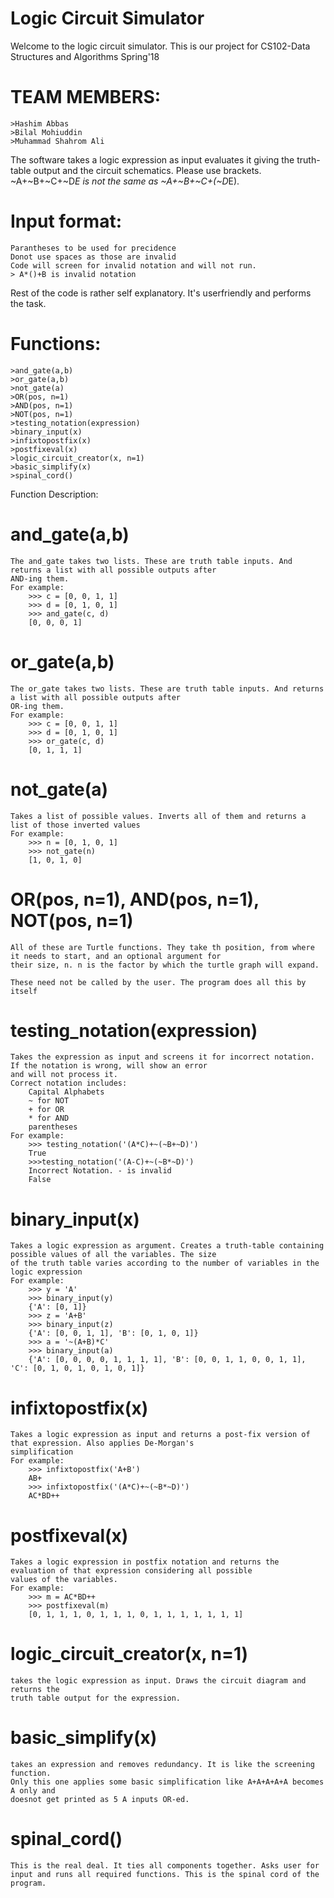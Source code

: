 # Logic Circuit Simulator


Welcome to the logic circuit simulator.
This is our project for CS102-Data Structures and Algorithms Spring'18

# TEAM MEMBERS:
    >Hashim Abbas
    >Bilal Mohiuddin
    >Muhammad Shahrom Ali

The software takes a logic expression as input evaluates it giving the truth-table output and the
circuit schematics. Please use brackets. ~A+~B+~C+~D*E is not the same as ~A+~B+~C+(~D*E). 

# Input format: 
    Parantheses to be used for precidence
    Donot use spaces as those are invalid 
    Code will screen for invalid notation and will not run. 
    > A*()+B is invalid notation 

Rest of the code is rather self explanatory. It's userfriendly and performs the task.


# Functions:
    >and_gate(a,b)
    >or_gate(a,b)
    >not_gate(a)
    >OR(pos, n=1)
    >AND(pos, n=1)
    >NOT(pos, n=1)
    >testing_notation(expression)
    >binary_input(x)
    >infixtopostfix(x)
    >postfixeval(x)
    >logic_circuit_creator(x, n=1)
    >basic_simplify(x)
    >spinal_cord()

Function Description:
# and_gate(a,b)
    The and_gate takes two lists. These are truth table inputs. And returns a list with all possible outputs after
    AND-ing them.
    For example:
        >>> c = [0, 0, 1, 1]
        >>> d = [0, 1, 0, 1]
        >>> and_gate(c, d)
        [0, 0, 0, 1]
# or_gate(a,b)
    The or_gate takes two lists. These are truth table inputs. And returns a list with all possible outputs after
    OR-ing them.
    For example:
        >>> c = [0, 0, 1, 1]
        >>> d = [0, 1, 0, 1]
        >>> or_gate(c, d)
        [0, 1, 1, 1]
# not_gate(a)
    Takes a list of possible values. Inverts all of them and returns a list of those inverted values
    For example:
        >>> n = [0, 1, 0, 1]
        >>> not_gate(n)
        [1, 0, 1, 0]
# OR(pos, n=1), AND(pos, n=1), NOT(pos, n=1)
    All of these are Turtle functions. They take th position, from where it needs to start, and an optional argument for
    their size, n. n is the factor by which the turtle graph will expand.

    These need not be called by the user. The program does all this by itself
# testing_notation(expression)
    Takes the expression as input and screens it for incorrect notation. If the notation is wrong, will show an error
    and will not process it.
    Correct notation includes:
        Capital Alphabets
        ~ for NOT
        + for OR
        * for AND
        parentheses
    For example:
        >>> testing_notation('(A*C)+~(~B+~D)')
        True
        >>>testing_notation('(A-C)+~(~B*~D)')
        Incorrect Notation. - is invalid
        False
# binary_input(x)
    Takes a logic expression as argument. Creates a truth-table containing possible values of all the variables. The size
    of the truth table varies according to the number of variables in the logic expression
    For example:
        >>> y = 'A'
        >>> binary_input(y)
        {'A': [0, 1]}
        >>> z = 'A+B'
        >>> binary_input(z)
        {'A': [0, 0, 1, 1], 'B': [0, 1, 0, 1]}
        >>> a = '~(A+B)*C'
        >>> binary_input(a)
        {'A': [0, 0, 0, 0, 1, 1, 1, 1], 'B': [0, 0, 1, 1, 0, 0, 1, 1], 'C': [0, 1, 0, 1, 0, 1, 0, 1]}
# infixtopostfix(x)
    Takes a logic expression as input and returns a post-fix version of that expression. Also applies De-Morgan's
    simplification
    For example:
        >>> infixtopostfix('A+B')
        AB+
        >>> infixtopostfix('(A*C)+~(~B*~D)')
        AC*BD++
# postfixeval(x)
    Takes a logic expression in postfix notation and returns the evaluation of that expression considering all possible
    values of the variables.
    For example:
        >>> m = AC*BD++
        >>> postfixeval(m)
        [0, 1, 1, 1, 0, 1, 1, 1, 0, 1, 1, 1, 1, 1, 1, 1]
# logic_circuit_creator(x, n=1)
    takes the logic expression as input. Draws the circuit diagram and returns the 
    truth table output for the expression.
# basic_simplify(x)
    takes an expression and removes redundancy. It is like the screening function. 
    Only this one applies some basic simplification like A+A+A+A+A becomes A only and 
    doesnot get printed as 5 A inputs OR-ed. 
# spinal_cord()
    This is the real deal. It ties all components together. Asks user for input and runs all required functions. This is the spinal cord of the program.
